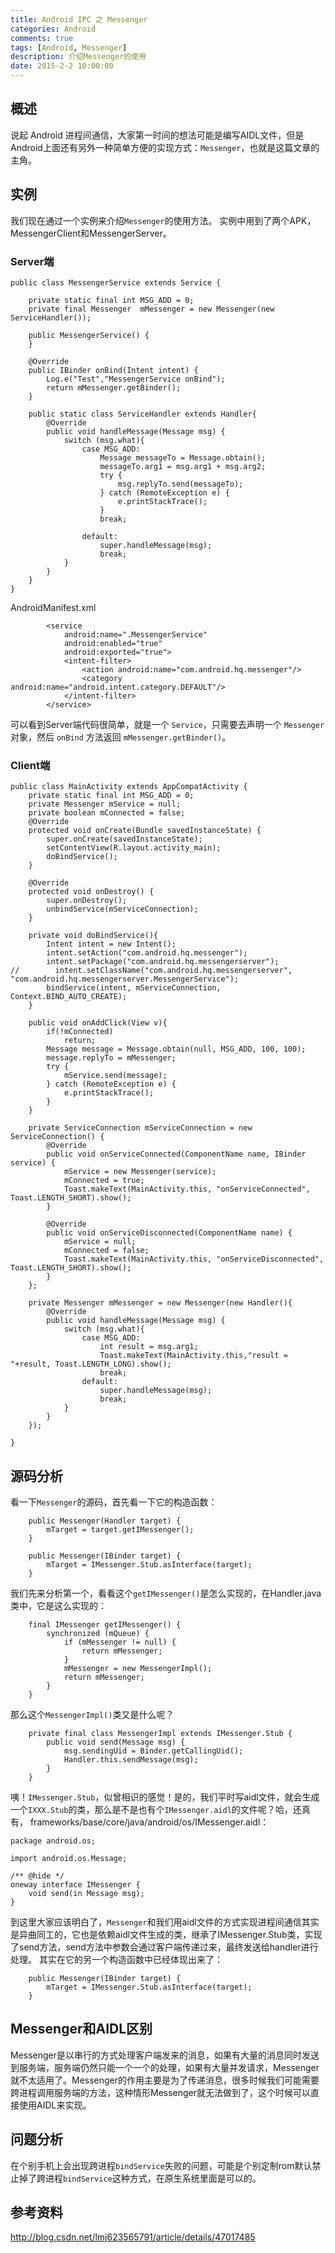 ```yaml
---
title: Android IPC 之 Messenger
categories: Android
comments: true
tags: [Android, Messenger]
description: 介绍Messenger的使用
date: 2015-2-2 10:00:00
---
```


## 概述
说起 Android 进程间通信，大家第一时间的想法可能是编写AIDL文件，但是Android上面还有另外一种简单方便的实现方式：`Messenger`，也就是这篇文章的主角。

## 实例
我们现在通过一个实例来介绍`Messenger`的使用方法。
实例中用到了两个APK，MessengerClient和MessengerServer。

### Server端
```
public class MessengerService extends Service {

    private static final int MSG_ADD = 0;
    private final Messenger  mMessenger = new Messenger(new ServiceHandler());

    public MessengerService() {
    }

    @Override
    public IBinder onBind(Intent intent) {
        Log.e("Test","MessengerService onBind");
        return mMessenger.getBinder();
    }

    public static class ServiceHandler extends Handler{
        @Override
        public void handleMessage(Message msg) {
            switch (msg.what){
                case MSG_ADD:
                    Message messageTo = Message.obtain();
                    messageTo.arg1 = msg.arg1 + msg.arg2;
                    try {
                        msg.replyTo.send(messageTo);
                    } catch (RemoteException e) {
                        e.printStackTrace();
                    }
                    break;

                default:
                    super.handleMessage(msg);
                    break;
            }
        }
    }
}
```
AndroidManifest.xml
```
        <service
            android:name=".MessengerService"
            android:enabled="true"
            android:exported="true">
            <intent-filter>
                <action android:name="com.android.hq.messenger"/>
                <category android:name="android.intent.category.DEFAULT"/>
            </intent-filter>
        </service>
```
可以看到Server端代码很简单，就是一个 `Service`，只需要去声明一个 `Messenger` 对象，然后 `onBind` 方法返回 `mMessenger.getBinder()`。

### Client端
```
public class MainActivity extends AppCompatActivity {
    private static final int MSG_ADD = 0;
    private Messenger mService = null;
    private boolean mConnected = false;
    @Override
    protected void onCreate(Bundle savedInstanceState) {
        super.onCreate(savedInstanceState);
        setContentView(R.layout.activity_main);
        doBindService();
    }

    @Override
    protected void onDestroy() {
        super.onDestroy();
        unbindService(mServiceConnection);
    }

    private void doBindService(){
        Intent intent = new Intent();
        intent.setAction("com.android.hq.messenger");
        intent.setPackage("com.android.hq.messengerserver");
//        intent.setClassName("com.android.hq.messengerserver", "com.android.hq.messengerserver.MessengerService");
        bindService(intent, mServiceConnection, Context.BIND_AUTO_CREATE);
    }

    public void onAddClick(View v){
        if(!mConnected)
            return;
        Message message = Message.obtain(null, MSG_ADD, 100, 100);
        message.replyTo = mMessenger;
        try {
            mService.send(message);
        } catch (RemoteException e) {
            e.printStackTrace();
        }
    }

    private ServiceConnection mServiceConnection = new ServiceConnection() {
        @Override
        public void onServiceConnected(ComponentName name, IBinder service) {
            mService = new Messenger(service);
            mConnected = true;
            Toast.makeText(MainActivity.this, "onServiceConnected", Toast.LENGTH_SHORT).show();
        }

        @Override
        public void onServiceDisconnected(ComponentName name) {
            mService = null;
            mConnected = false;
            Toast.makeText(MainActivity.this, "onServiceDisconnected", Toast.LENGTH_SHORT).show();
        }
    };

    private Messenger mMessenger = new Messenger(new Handler(){
        @Override
        public void handleMessage(Message msg) {
            switch (msg.what){
                case MSG_ADD:
                    int result = msg.arg1;
                    Toast.makeText(MainActivity.this,"result = "+result, Toast.LENGTH_LONG).show();
                    break;
                default:
                    super.handleMessage(msg);
                    break;
            }
        }
    });

}
```

## 源码分析
看一下`Messenger`的源码，首先看一下它的构造函数：
```
    public Messenger(Handler target) {
        mTarget = target.getIMessenger();
    }

    public Messenger(IBinder target) {
        mTarget = IMessenger.Stub.asInterface(target);
    }
```
我们先来分析第一个，看看这个`getIMessenger()`是怎么实现的，在Handler.java类中，它是这么实现的：
```
    final IMessenger getIMessenger() {
        synchronized (mQueue) {
            if (mMessenger != null) {
                return mMessenger;
            }
            mMessenger = new MessengerImpl();
            return mMessenger;
        }
    }
```
那么这个`MessengerImpl()`类又是什么呢？
```
    private final class MessengerImpl extends IMessenger.Stub {
        public void send(Message msg) {
            msg.sendingUid = Binder.getCallingUid();
            Handler.this.sendMessage(msg);
        }
    }
```
咦！`IMessenger.Stub`，似曾相识的感觉！是的，我们平时写aidl文件，就会生成一个`IXXX.Stub`的类，那么是不是也有个`IMessenger.aidl`的文件呢？哈，还真有，
frameworks/base/core/java/android/os/IMessenger.aidl：
```
package android.os;

import android.os.Message;

/** @hide */
oneway interface IMessenger {
    void send(in Message msg);
}
```
到这里大家应该明白了，`Messenger`和我们用aidl文件的方式实现进程间通信其实是异曲同工的，它也是依赖aidl文件生成的类，继承了IMessenger.Stub类，实现了send方法，send方法中参数会通过客户端传递过来，最终发送给handler进行处理。
其实在它的另一个构造函数中已经体现出来了：
```
    public Messenger(IBinder target) {
        mTarget = IMessenger.Stub.asInterface(target);
    }
```

## Messenger和AIDL区别
Messenger是以串行的方式处理客户端发来的消息，如果有大量的消息同时发送到服务端，服务端仍然只能一个一个的处理，如果有大量并发请求，Messenger就不太适用了。Messenger的作用主要是为了传递消息，很多时候我们可能需要跨进程调用服务端的方法，这种情形Messenger就无法做到了，这个时候可以直接使用AIDL来实现。

## 问题分析
在个别手机上会出现跨进程`bindService`失败的问题，可能是个别定制rom默认禁止掉了跨进程`bindService`这种方式，在原生系统里面是可以的。

## 参考资料 
http://blog.csdn.net/lmj623565791/article/details/47017485

